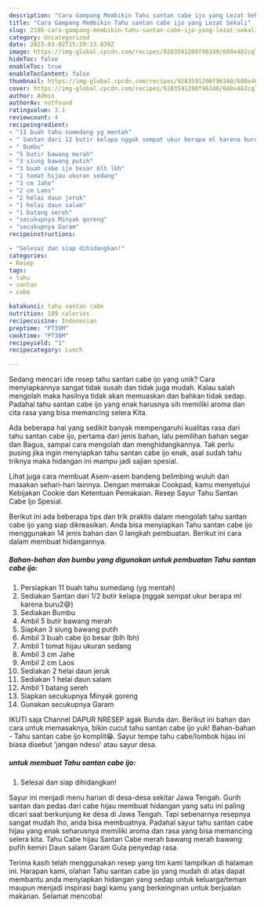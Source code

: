 ```yaml
---
description: "Cara Gampang Membikin Tahu santan cabe ijo yang Lezat Sekali"
title: "Cara Gampang Membikin Tahu santan cabe ijo yang Lezat Sekali"
slug: 2196-cara-gampang-membikin-tahu-santan-cabe-ijo-yang-lezat-sekali
category: Uncategorized
date: 2023-03-02T15:29:13.039Z
image: https://img-global.cpcdn.com/recipes/9283591200f96340/680x482cq70/tahu-santan-cabe-ijo-foto-resep-utama.jpg
hideToc: false
enableToc: true
enableTocContent: false
thumbnail: https://img-global.cpcdn.com/recipes/9283591200f96340/680x482cq70/tahu-santan-cabe-ijo-foto-resep-utama.jpg
cover: https://img-global.cpcdn.com/recipes/9283591200f96340/680x482cq70/tahu-santan-cabe-ijo-foto-resep-utama.jpg
author: Admin
authorAv: notfound
ratingvalue: 3.1
reviewcount: 4
recipeingredient:
- "11 buah tahu sumedang yg mentah"
- " Santan dari 12 butir kelapa nggak sempat ukur berapa ml karena buru2"
- " Bumbu"
- "5 butir bawang merah"
- "3 siung bawang putih"
- "3 buah cabe ijo besar blh lbh"
- "1 tomat hijau ukuran sedang"
- "3 cm Jahe"
- "2 cm Laos"
- "2 helai daun jeruk"
- "1 helai daun salam"
- "1 batang sereh"
- "secukupnya Minyak goreng"
- "secukupnya Garam"
recipeinstructions:

- "Selesai dan siap dihidangkan!"
categories:
- Resep
tags:
- tahu
- santan
- cabe

katakunci: tahu santan cabe 
nutrition: 189 calories
recipecuisine: Indonesian
preptime: "PT39M"
cooktime: "PT38M"
recipeyield: "1"
recipecategory: Lunch

---
```





Sedang mencari ide resep tahu santan cabe ijo yang unik? Cara menyiapkannya sangat tidak susah dan tidak juga mudah. Kalau salah mengolah maka hasilnya tidak akan memuaskan dan bahkan tidak sedap. Padahal tahu santan cabe ijo yang enak harusnya sih memiliki aroma dan cita rasa yang bisa memancing selera Kita.





Ada beberapa hal yang sedikit banyak mempengaruhi kualitas rasa dari tahu santan cabe ijo, pertama dari jenis bahan, lalu pemilihan bahan segar dan Bagus, sampai cara mengolah dan menghidangkannya. Tak perlu pusing jika ingin menyiapkan tahu santan cabe ijo enak,      asal sudah tahu triknya maka hidangan ini mampu jadi sajian spesial.














Lihat juga cara membuat Asem-asem bandeng belimbing wuluh dan masakan sehari-hari lainnya. Dengan memakai Cookpad, kamu menyetujui Kebijakan Cookie dan Ketentuan Pemakaian. Resep Sayur Tahu Santan Cabe Ijo Spesial.






Berikut ini ada beberapa tips dan trik praktis dalam mengolah tahu santan cabe ijo yang siap dikreasikan. Anda bisa menyiapkan Tahu santan cabe ijo menggunakan 14 jenis bahan dan 0 langkah pembuatan. Berikut ini cara dalam membuat hidangannya.

<!--inarticleads1-->

##### Bahan-bahan dan bumbu yang digunakan untuk pembuatan Tahu santan cabe ijo:

1. Persiapkan 11 buah tahu sumedang (yg mentah)
1. Sediakan  Santan dari 1/2 butir kelapa (nggak sempat ukur berapa ml karena buru2😅)
1. Sediakan  Bumbu
1. Ambil 5 butir bawang merah
1. Siapkan 3 siung bawang putih
1. Ambil 3 buah cabe ijo besar (blh lbh)
1. Ambil 1 tomat hijau ukuran sedang
1. Ambil 3 cm Jahe
1. Ambil 2 cm Laos
1. Sediakan 2 helai daun jeruk
1. Sediakan 1 helai daun salam
1. Ambil 1 batang sereh
1. Siapkan secukupnya Minyak goreng
1. Gunakan secukupnya Garam


IKUTI saja Channel DAPUR NRESEP agak Bunda dan. Berikut ini bahan dan cara untuk memasaknya, bikin cucut tahu santan cabe ijo yuk! Bahan-bahan - Tahu santan cabe ijo komplit😁. Sayur tempe tahu cabe/lombok hijau ini biasa disebut &#39;jangan ndeso&#39; atau sayur desa. 

<!--inarticleads2-->

#####  untuk membuat Tahu santan cabe ijo:


1. Selesai dan siap dihidangkan!

Sayur ini menjadi menu harian di desa-desa sekitar Jawa Tengah. Gurih santan dan pedas dari cabe hijau membuat hidangan yang satu ini paling dicari saat berkunjung ke desa di Jawa Tengah. Tapi sebenarnya resepnya sangat mudah lho, anda bisa membuatnya. Padahal sayur tahu santan cabe hijau yang enak seharusnya memiliki aroma dan rasa yang bisa memancing selera kita. Tahu Cabe hijau Santan Cabe merah bawang merah bawang pufih kemiri Daun salam Garam Gula penyedap rasa. 

Terima kasih telah menggunakan resep yang tim kami tampilkan di halaman ini. Harapan kami, olahan Tahu santan cabe ijo yang mudah di atas dapat membantu anda menyiapkan hidangan yang sedap untuk keluarga/teman maupun menjadi inspirasi bagi kamu yang berkeinginan untuk berjualan makanan. Selamat mencoba!
